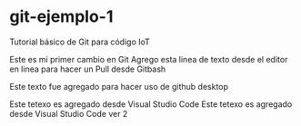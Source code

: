 # git-ejemplo-1
Tutorial básico de Git para código IoT

Este es mi primer cambio en Git
Agrego esta linea de texto desde el editor en linea para hacer un Pull desde Gitbash

Este texto fue agregado para hacer uso de github desktop

Este tetexo es agregado desde Visual Studio Code
Este tetexo es agregado desde Visual Studio Code ver 2